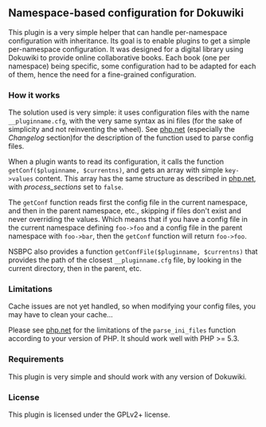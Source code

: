 ## Namespace-based configuration for Dokuwiki

This plugin is a very simple helper that can handle per-namespace configuration with inheritance. Its goal is to enable plugins to get a simple per-namespace configuration. It was designed for a digital library using Dokuwiki to provide online collaborative books. Each book (one per namespace) being specific, some configuration had to be adapted for each of them, hence the need for a fine-grained configuration.

### How it works

The solution used is very simple: it uses configuration files with the name `__pluginname.cfg`, with the very same syntax as ini files (for the sake of simplicity and not reinventing the wheel). See [php.net] (especially the *Changelog* section)for the description of the function used to parse config files.

When a plugin wants to read its configuration, it calls the function `getConf($pluginname, $currentns)`, and gets an array with simple `key->values` content. This array has the same structure as described in [php.net], with *process_sections* set to `false`. 

The `getConf` function reads first the config file in the current namespace, and then in the parent namespace, etc., skipping if files don't exist and never overriding the values. Which means that if you have a config file in the current namespace defining `foo->foo` and a config file in the parent namespace with `foo->bar`, then the `getConf` function will return `foo->foo`.

NSBPC also provides a function `getConfFile($pluginname, $currentns)` that provides the path of the closest `__pluginname.cfg` file, by looking in the current directory, then in the parent, etc.

### Limitations

Cache issues are not yet handled, so when modifying your config files, you may
have to clean your cache...

Please see [php.net] for the limitations of the `parse_ini_files` function according to your version of PHP. It should work well with PHP >= 5.3.

### Requirements

This plugin is very simple and should work with any version of Dokuwiki.

### License

This plugin is licensed under the GPLv2+ license.

[php.net]: http://php.net/manual/fr/function.parse-ini-file.php

